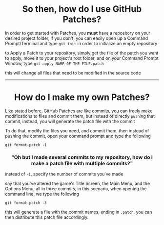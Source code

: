 <h1 align="center">
So then, how do I use GitHub Patches?
</h1>

In order to get started with Patches, you **must** have a repository on your desired project folder, if you don't, you can easily open up a Command Prompt/Terminal and type `git init` in order to initialize an empty repository

to Apply a Patch to your repository, simply get the file of the patch you want to apply, move it to your project's root folder, and on your Command Prompt Window, type `git apply NAME-OF-THE-FILE.patch`

this will change all files that need to be modified in the source code

----------------------------------------------

<h1 align="center">
How do I make my own Patches?
</h1>

Like stated before, GitHub Patches are like commits, you can freely make modifications to files and commit them, but instead of directly `push`ing that commit, instead, you will generate the patch file with the commit

To do that, modify the files you need, and commit them, then instead of pushing the commit, open your command prompt and type the following

`git format-patch -1`

<h3 align="center">
"Oh but I made several commits to my repository, how do I make a patch file with multiple commits?"
</h3>

instead of `-1`, specify the number of commits you've made

say that you've altered the game's Title Screen, the Main Menu, and the Options Menu, all in three commits, in this scenario, when opening the command line, we type the following

`git format-patch -3`

this will generate a file with the commit names, ending in `.patch`, you can then distribute this patch file accordingly.